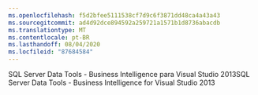 ```yaml
---
ms.openlocfilehash: f5d2bfee5111538cf7d9c6f3871dd48ca4a43a43
ms.sourcegitcommit: ad4d92dce894592a259721a1571b1d8736abacdb
ms.translationtype: MT
ms.contentlocale: pt-BR
ms.lasthandoff: 08/04/2020
ms.locfileid: "87684584"
---
```

<span data-ttu-id="a7957-101">SQL Server Data Tools \- Business Intelligence para Visual Studio 2013</span><span class="sxs-lookup"><span data-stu-id="a7957-101">SQL Server Data Tools \- Business Intelligence for Visual Studio 2013</span></span>
